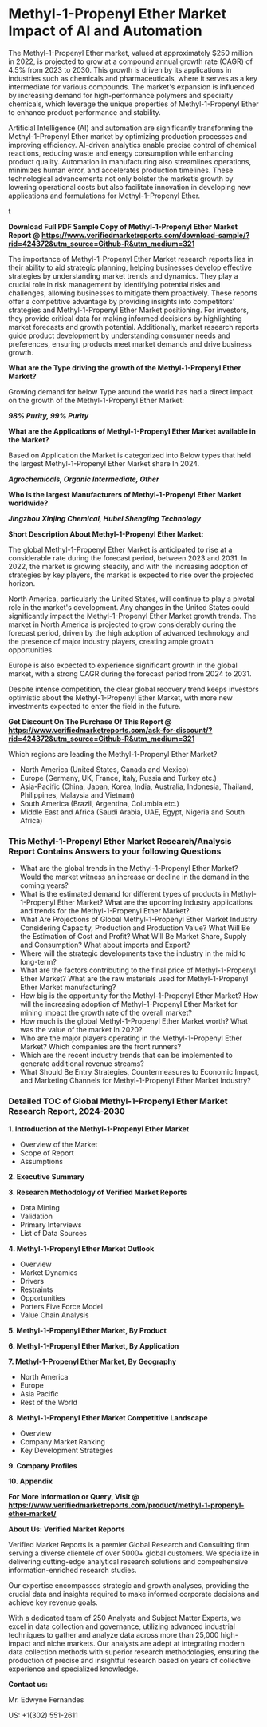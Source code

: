 <meta name="title" content="Global Methyl-1-Propenyl Ether Market Impact of AI and Automation"><meta name="description" content="The Methyl-1-Propenyl Ether market, valued at approximately $250 million in 2022, is projected to grow at a compound annual growth rate (CAGR) of 4.5% from 2023 to 203"><meta name="title" content="Methyl-1-Propenyl Ether Market Size, Share, Scope, Trends, Growth, Opportunities, Analysis, Forecast"><h1>Methyl-1-Propenyl Ether Market Impact of AI and Automation</h1><p>The Methyl-1-Propenyl Ether market, valued at approximately $250 million in 2022, is projected to grow at a compound annual growth rate (CAGR) of 4.5% from 2023 to 2030. This growth is driven by its applications in industries such as chemicals and pharmaceuticals, where it serves as a key intermediate for various compounds. The market's expansion is influenced by increasing demand for high-performance polymers and specialty chemicals, which leverage the unique properties of Methyl-1-Propenyl Ether to enhance product performance and stability.</p><p>Artificial Intelligence (AI) and automation are significantly transforming the Methyl-1-Propenyl Ether market by optimizing production processes and improving efficiency. AI-driven analytics enable precise control of chemical reactions, reducing waste and energy consumption while enhancing product quality. Automation in manufacturing also streamlines operations, minimizes human error, and accelerates production timelines. These technological advancements not only bolster the market’s growth by lowering operational costs but also facilitate innovation in developing new applications and formulations for Methyl-1-Propenyl Ether.</p>t</p><p id="" class=""><strong>Download Full PDF Sample Copy of Methyl-1-Propenyl Ether Market Report @ <a href="https://www.verifiedmarketreports.com/download-sample/?rid=424372&utm_source=Github-R&utm_medium=321" target="_blank">https://www.verifiedmarketreports.com/download-sample/?rid=424372&utm_source=Github-R&utm_medium=321</a></strong></p><p>The importance of&nbsp;Methyl-1-Propenyl Ether Market research reports lies in their ability to aid strategic planning, helping businesses develop effective strategies by understanding market trends and dynamics. They play a crucial role in risk management by identifying potential risks and challenges, allowing businesses to mitigate them proactively. These reports offer a competitive advantage by providing insights into competitors' strategies and Methyl-1-Propenyl Ether Market positioning. For investors, they provide critical data for making informed decisions by highlighting market forecasts and growth potential. Additionally, market research reports guide product development by understanding consumer needs and preferences, ensuring products meet market demands and drive business growth.</p><p><strong>What are the&nbsp;Type driving the growth of the Methyl-1-Propenyl Ether Market?</strong></p><p id="" class="">Growing demand for below Type around the world has had a direct impact on the growth of the Methyl-1-Propenyl Ether Market:</p><em><strong>98% Purity, 99% Purity</strong></em></p><strong>What are the&nbsp;Applications&nbsp;of Methyl-1-Propenyl Ether Market available in the Market?</strong></p><p id="" class="">Based on Application the Market is categorized into Below types that held the largest Methyl-1-Propenyl Ether Market share In 2024.</p><em><strong>Agrochemicals, Organic Intermediate, Other</strong></em></p><strong>Who is the largest Manufacturers of Methyl-1-Propenyl Ether Market worldwide?</strong></p><p><em><strong>Jingzhou Xinjing Chemical, Hubei Shengling Technology</strong></em></p><p id="" class=""><strong>Short Description About Methyl-1-Propenyl Ether Market:</strong></p><p>The global Methyl-1-Propenyl Ether Market is anticipated to rise at a considerable rate during the forecast period, between 2023 and 2031. In 2022, the market is growing steadily, and with the increasing adoption of strategies by key players, the market is expected to rise over the projected horizon.</p><p>North America, particularly the United States, will continue to play a pivotal role in the market's development. Any changes in the United States could significantly impact the Methyl-1-Propenyl Ether Market growth trends. The market in North America is projected to grow considerably during the forecast period, driven by the high adoption of advanced technology and the presence of major industry players, creating ample growth opportunities.</p><p>Europe is also expected to experience significant growth in the global market, with a strong CAGR during the forecast period from 2024 to 2031.</p><p>Despite intense competition, the clear global recovery trend keeps investors optimistic about the Methyl-1-Propenyl Ether Market, with more new investments expected to enter the field in the future.</p><p id="" class=""><strong>Get Discount On The Purchase Of This Report @ <a href="https://www.verifiedmarketreports.com/ask-for-discount/?rid=424372&utm_source=Github-R&utm_medium=321" target="_blank">https://www.verifiedmarketreports.com/ask-for-discount/?rid=424372&utm_source=Github-R&utm_medium=321</a></strong></p>Which regions are leading the Methyl-1-Propenyl Ether Market?</p><ul><li>North America (United States, Canada and Mexico)</li><li>Europe (Germany, UK, France, Italy, Russia and Turkey etc.)</li><li>Asia-Pacific (China, Japan, Korea, India, Australia, Indonesia, Thailand, Philippines, Malaysia and Vietnam)</li><li>South America (Brazil, Argentina, Columbia etc.)</li><li>Middle East and Africa (Saudi Arabia, UAE, Egypt, Nigeria and South Africa)</li></ul><h3 id="" class="">This Methyl-1-Propenyl Ether Market Research/Analysis Report Contains Answers to your following Questions</h3><ul><li>What are the global trends in the Methyl-1-Propenyl Ether Market? Would the market witness an increase or decline in the demand in the coming years?</li><li>What is the estimated demand for different types of products in Methyl-1-Propenyl Ether Market? What are the upcoming industry applications and trends for the Methyl-1-Propenyl Ether Market?</li><li>What Are Projections of Global Methyl-1-Propenyl Ether Market Industry Considering Capacity, Production and Production Value? What Will Be the Estimation of Cost and Profit? What Will Be Market Share, Supply and Consumption? What about imports and Export?</li><li>Where will the strategic developments take the industry in the mid to long-term?</li><li>What are the factors contributing to the final price of Methyl-1-Propenyl Ether Market? What are the raw materials used for Methyl-1-Propenyl Ether Market manufacturing?</li><li>How big is the opportunity for the Methyl-1-Propenyl Ether Market? How will the increasing adoption of Methyl-1-Propenyl Ether Market for mining impact the growth rate of the overall market?</li><li>How much is the global Methyl-1-Propenyl Ether Market worth? What was the value of the market In 2020?</li><li>Who are the major players operating in the Methyl-1-Propenyl Ether Market? Which companies are the front runners?</li><li>Which are the recent industry trends that can be implemented to generate additional revenue streams?</li><li>What Should Be Entry Strategies, Countermeasures to Economic Impact, and Marketing Channels for Methyl-1-Propenyl Ether Market Industry?</li></ul><h3 id="" class="">Detailed TOC of Global Methyl-1-Propenyl Ether Market Research Report, 2024-2030</h3><p id="" class=""><strong>1. Introduction of the Methyl-1-Propenyl Ether Market</strong></p><ul><li>Overview of the Market</li><li>Scope of Report</li><li>Assumptions</li></ul><p id="" class=""><strong>2. Executive Summary</strong></p><p id="" class=""><strong>3. Research Methodology of Verified Market Reports</strong></p><ul><li>Data Mining</li><li>Validation</li><li>Primary Interviews</li><li>List of Data Sources</li></ul><p id="" class=""><strong>4. Methyl-1-Propenyl Ether Market Outlook</strong></p><ul><li>Overview</li><li>Market Dynamics</li><li>Drivers</li><li>Restraints</li><li>Opportunities</li><li>Porters Five Force Model</li><li>Value Chain Analysis</li></ul><p id="" class=""><strong>5. Methyl-1-Propenyl Ether Market, By Product</strong></p><p id="" class=""><strong>6. Methyl-1-Propenyl Ether Market, By Application</strong></p><p id="" class=""><strong>7. Methyl-1-Propenyl Ether Market, By Geography</strong></p><ul><li>North America</li><li>Europe</li><li>Asia Pacific</li><li>Rest of the World</li></ul><p id="" class=""><strong>8. Methyl-1-Propenyl Ether Market Competitive Landscape</strong></p><ul><li>Overview</li><li>Company Market Ranking</li><li>Key Development Strategies</li></ul><p id="" class=""><strong>9. Company Profiles</strong></p><p id="" class=""><strong>10. Appendix</strong></p><p id="" class=""><strong>For More Information or Query, Visit @ <a href="https://www.verifiedmarketreports.com/product/methyl-1-propenyl-ether-market/" target="_blank">https://www.verifiedmarketreports.com/product/methyl-1-propenyl-ether-market/</a></strong></p><p id="" class=""><strong>About Us: Verified Market Reports</strong></p><p id="" class="">Verified Market Reports is a premier Global Research and Consulting firm serving a diverse clientele of over 5000+ global customers. We specialize in delivering cutting-edge analytical research solutions and comprehensive information-enriched research studies.</p><p id="" class="">Our expertise encompasses strategic and growth analyses, providing the crucial data and insights required to make informed corporate decisions and achieve key revenue goals.</p><p id="" class="">With a dedicated team of 250 Analysts and Subject Matter Experts, we excel in data collection and governance, utilizing advanced industrial techniques to gather and analyze data across more than 25,000 high-impact and niche markets. Our analysts are adept at integrating modern data collection methods with superior research methodologies, ensuring the production of precise and insightful research based on years of collective experience and specialized knowledge.</p><p id="" class=""><strong>Contact us:</strong></p><p id="" class="">Mr. Edwyne Fernandes</p><p id="" class="">US: +1(302) 551-2611</p>